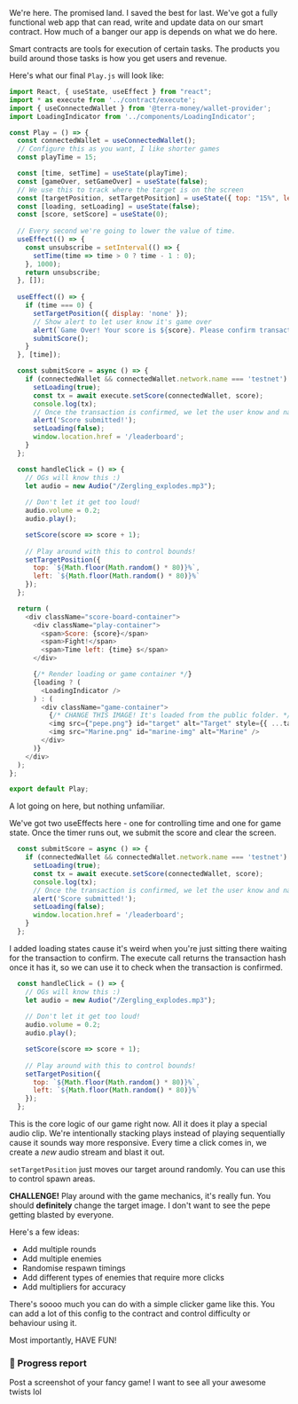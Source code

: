 We're here. The promised land. I saved the best for last. We've got a fully functional web app that can read, write and update data on our smart contract. How much of a banger our app is depends on what we do here. 

Smart contracts are tools for execution of certain tasks. The products you build around those tasks is how you get users and revenue.

Here's what our final `Play.js` will look like:
```javascript
import React, { useState, useEffect } from "react";
import * as execute from '../contract/execute';
import { useConnectedWallet } from '@terra-money/wallet-provider';
import LoadingIndicator from '../components/LoadingIndicator';

const Play = () => {
  const connectedWallet = useConnectedWallet();
  // Configure this as you want, I like shorter games
  const playTime = 15;

  const [time, setTime] = useState(playTime);
  const [gameOver, setGameOver] = useState(false);
  // We use this to track where the target is on the screen
  const [targetPosition, setTargetPosition] = useState({ top: "15%", left: "50%" });
  const [loading, setLoading] = useState(false);
  const [score, setScore] = useState(0);
  
  // Every second we're going to lower the value of time.
  useEffect(() => {
    const unsubscribe = setInterval(() => {
      setTime(time => time > 0 ? time - 1 : 0);
    }, 1000);
    return unsubscribe;
  }, []);
  
  useEffect(() => {
    if (time === 0) {
      setTargetPosition({ display: 'none' });
      // Show alert to let user know it's game over
      alert(`Game Over! Your score is ${score}. Please confirm transaction to submit score.`);
      submitScore();
    }
  }, [time]);

  const submitScore = async () => {
    if (connectedWallet && connectedWallet.network.name === 'testnet') {
      setLoading(true);
      const tx = await execute.setScore(connectedWallet, score);
      console.log(tx);
      // Once the transaction is confirmed, we let the user know and navigate to the leaderboard
      alert('Score submitted!');
      setLoading(false);
      window.location.href = '/leaderboard';
    }
  };

  const handleClick = () => {
    // OGs will know this :)
    let audio = new Audio("/Zergling_explodes.mp3");
    
    // Don't let it get too loud!
    audio.volume = 0.2;
    audio.play();

    setScore(score => score + 1);
    
    // Play around with this to control bounds!
    setTargetPosition({
      top: `${Math.floor(Math.random() * 80)}%`,
      left: `${Math.floor(Math.random() * 80)}%`
    });
  };

  return (
    <div className="score-board-container">
      <div className="play-container">
        <span>Score: {score}</span>
        <span>Fight!</span>
        <span>Time left: {time} s</span>
      </div>

      {/* Render loading or game container */}
      {loading ? (
        <LoadingIndicator />
      ) : (
        <div className="game-container">
          {/* CHANGE THIS IMAGE! It's loaded from the public folder. */}
          <img src={"pepe.png"} id="target" alt="Target" style={{ ...targetPosition }} onClick={handleClick} />
          <img src="Marine.png" id="marine-img" alt="Marine" />
        </div>
      )}
    </div>
  );
};

export default Play;
```

A lot going on here, but nothing unfamiliar. 

We've got two useEffects here - one for controlling time and one for game state. Once the timer runs out, we submit the score and clear the screen.

```javascript
  const submitScore = async () => {
    if (connectedWallet && connectedWallet.network.name === 'testnet') {
      setLoading(true);
      const tx = await execute.setScore(connectedWallet, score);
      console.log(tx);
      // Once the transaction is confirmed, we let the user know and navigate to the leaderboard
      alert('Score submitted!');
      setLoading(false);
      window.location.href = '/leaderboard';
    }
  };
```

I added loading states cause it's weird when you're just sitting there waiting for the transaction to confirm. The execute call returns the transaction hash once it has it, so we can use it to check when the transaction is confirmed. 

```javascript
  const handleClick = () => {
    // OGs will know this :)
    let audio = new Audio("/Zergling_explodes.mp3");
    
    // Don't let it get too loud!
    audio.volume = 0.2;
    audio.play();

    setScore(score => score + 1);
    
    // Play around with this to control bounds!
    setTargetPosition({
      top: `${Math.floor(Math.random() * 80)}%`,
      left: `${Math.floor(Math.random() * 80)}%`
    });
  };
```

This is the core logic of our game right now. All it does it play a special audio clip. We're intentionally stacking plays instead of playing sequentially cause it sounds way more responsive. Every time a click comes in, we create a *new* audio stream and blast it out. 

`setTargetPosition` just moves our target around randomly. You can use this to control spawn areas. 


**CHALLENGE!**
Play around with the game mechanics, it's really fun. You should **definitely** change the target image. I don't want to see the pepe getting blasted by everyone. 

Here's a few ideas:
* Add multiple rounds
* Add multiple enemies
* Randomise respawn timings
* Add different types of enemies that require more clicks
* Add multipliers for accuracy

There's soooo much you can do with a simple clicker game like this. You can add a lot of this config to the contract and control difficulty or behaviour using it. 

Most importantly, HAVE FUN!

### 🚨 Progress report
Post a screenshot of your fancy game! I want to see all your awesome twists lol
